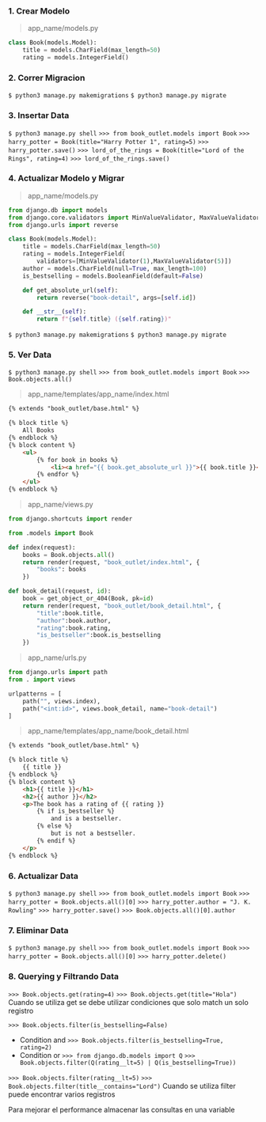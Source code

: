 ### 1. Crear Modelo
> app_name/models.py
```python
class Book(models.Model):
    title = models.CharField(max_length=50)
    rating = models.IntegerField()
```

### 2. Correr Migracion
`$ python3 manage.py makemigrations`
`$ python3 manage.py migrate`

### 3. Insertar Data
`$ python3 manage.py shell`
`>>> from book_outlet.models import Book`
`>>> harry_potter = Book(title="Harry Potter 1", rating=5)`
`>>> harry_potter.save()`
`>>> lord_of_the_rings = Book(title="Lord of the Rings", rating=4)`
`>>> lord_of_the_rings.save()`

### 4. Actualizar Modelo y Migrar
> app_name/models.py
```python
from django.db import models
from django.core.validators import MinValueValidator, MaxValueValidator
from django.urls import reverse

class Book(models.Model):
    title = models.CharField(max_length=50)
    rating = models.IntegerField(
        validators=[MinValueValidator(1),MaxValueValidator(5)])
    author = models.CharField(null=True, max_length=100)
    is_bestselling = models.BooleanField(default=False)

    def get_absolute_url(self):
        return reverse("book-detail", args=[self.id])

    def __str__(self):
        return f"{self.title} ({self.rating})"
```
`$ python3 manage.py makemigrations`
`$ python3 manage.py migrate`

### 5. Ver Data
`$ python3 manage.py shell`
`>>> from book_outlet.models import Book`
`>>> Book.objects.all()`
> app_name/templates/app_name/index.html
```html
{% extends "book_outlet/base.html" %}

{% block title %}
    All Books
{% endblock %}
{% block content %}
    <ul>
        {% for book in books %}
            <li><a href="{{ book.get_absolute_url }}">{{ book.title }}</a> (Rating: {{ book.rating }})</li>
        {% endfor %}
    </ul>
{% endblock %}
```
> app_name/views.py
```python
from django.shortcuts import render

from .models import Book

def index(request):
    books = Book.objects.all()
    return render(request, "book_outlet/index.html", {
        "books": books
    })

def book_detail(request, id):
    book = get_object_or_404(Book, pk=id)
    return render(request, "book_outlet/book_detail.html", {
        "title":book.title,
        "author":book.author,
        "rating":book.rating,
        "is_bestseller":book.is_bestselling
    })
```
> app_name/urls.py
```python
from django.urls import path
from . import views

urlpatterns = [
    path("", views.index),
    path("<int:id>", views.book_detail, name="book-detail")
]
```
> app_name/templates/app_name/book_detail.html
```html
{% extends "book_outlet/base.html" %}

{% block title %}
    {{ title }}
{% endblock %}
{% block content %}
    <h1>{{ title }}</h1>
    <h2>{{ author }}</h2>
    <p>The book has a rating of {{ rating }}
        {% if is_bestseller %}
            and is a bestseller.
        {% else %}
            but is not a bestseller.
        {% endif %}
    </p>
{% endblock %}
```

### 6. Actualizar Data
`$ python3 manage.py shell`
`>>> from book_outlet.models import Book`
`>>> harry_potter = Book.objects.all()[0]`
`>>> harry_potter.author = "J. K. Rowling"`
`>>> harry_potter.save()`
`>>> Book.objects.all()[0].author`

### 7. Eliminar Data
`$ python3 manage.py shell`
`>>> from book_outlet.models import Book`
`>>> harry_potter = Book.objects.all()[0]`
`>>> harry_potter.delete()`

### 8. Querying y Filtrando Data
`>>> Book.objects.get(rating=4)`
`>>> Book.objects.get(title="Hola")`
Cuando se utiliza get se debe utilizar condiciones que solo match un solo registro

`>>> Book.objects.filter(is_bestselling=False)`
* Condition and
`>>> Book.objects.filter(is_bestselling=True, rating=2)`
* Condition or
`>>> from django.db.models import Q`
`>>> Book.objects.filter(Q(rating__lt=5) | Q(is_bestselling=True))`

`>>> Book.objects.filter(rating__lt=5)`
`>>> Book.objects.filter(title__contains="Lord")`
Cuando se utiliza filter puede encontrar varios registros

Para mejorar el performance almacenar las consultas en una variable


